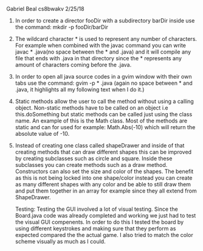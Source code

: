 Gabriel Beal
cs8bwakv
2/25/18

1. In order to create a director fooDir with a subdirectory barDir inside use
   the command: mkdir -p fooDir/barDir

2. The wildcard character * is used to represent any number of characters. For
   example when combined with the javac command you can write javac * .java(no
   space between the * and .java) and it will compile any file that ends with
   .java in that directory since the * represents any amount of characters
   coming before the .java.

3. In order to open all java source codes in a gvim window with their own tabs
   use the command: gvim -p * .java (again no space between * and .java, it
   highlights all my following text when I do it.)

4. Static methods allow the user to call the method without using a calling
   object. Non-static methods have to be called on an object i.e
   this.doSomething but static methods can be called just using the class name.
   An example of this is the Math class. Most of the methods are static and can
   for used for example: Math.Abs(-10) which will return the absolute value of
   -10.

5. Instead of creating one class called shapeDrawer and inside of that creating
   methods that can draw different shapes this can be improved by creating
   subclasses such as circle and square. Inside these subclasses you can create
   methods such as a draw method. Constructors can also set the size and color
   of the shapes. The benefit as this is not being locked into one shape/color
   instead you can create as many different shapes with any color and be able to
   still draw them and put them together in an array for example since they all
   extend from ShapeDrawer.


   Testing: Testing the GUI involved a lot of visual testing. Since the
   Board.java code was already completed and working we just had to test the
   visual GUI compenents. In order to do this I tested the board by using
   different keystrokes and making sure that they perform as expected compared
   the the actual game. I also tried to match the color scheme visually as much
   as I could.
